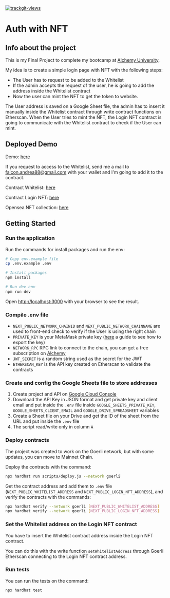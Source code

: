 <a href="https://trackgit.com">
<img src="https://us-central1-trackgit-analytics.cloudfunctions.net/token/ping/ljptu9qvf5l41w01fzlj" alt="trackgit-views" />
</a>

# Auth with NFT

## Info about the project

This is my Final Project to complete my bootcamp at [Alchemy University](https://university.alchemy.com/).

My idea is to create a simple login page with NFT with the following steps:

- The User has to request to be added to the Whitelist
- If the admin accepts the request of the user, he is going to add the address inside the Whitelist contract
- Now the user can mint the NFT to get the token to website.

The User address is saved on a Google Sheet file, the admin has to insert it manually inside the Whitelist contract through write contract functions on Etherscan.
When the User tries to mint the NFT, the Login NFT contract is going to communicate with the Whitelist contract to check if the User can mint.

## Deployed Demo

Demo: [here](https://auth-with-nft.vercel.app/)

If you request to access to the Whitelist, send me a mail to [falcon.andrea88@gmail.com](mailto:falcon.andrea88@gmail.com) with your wallet and I'm going to add it to the contract.

Contract Whitelist: [here](https://goerli.etherscan.io/address/0x2B7c83f10621f127c88caa0Cd69a1F27a429fec3)

Contract Login NFT: [here](https://goerli.etherscan.io/address/0x27638faF770d81A8Df7F738Ab85E759371771737)

Opensea NFT collection: [here](https://testnets.opensea.io/collection/login-token-1)

## Getting Started

### Run the application

Run the commands for install packages and run the env:

```bash
# Copy env.example file
cp .env.example .env

# Install packages
npm install

# Run dev env
npm run dev
```

Open [http://localhost:3000](http://localhost:3000) with your browser to see the result.

### Compile .env file

- `NEXT_PUBLIC_NETWORK_CHAINID` and `NEXT_PUBLIC_NETWORK_CHAINNAME` are used to front-end check to verify if the User is using the right chain
- `PRIVATE_KEY` is your MetaMask private key ([here](https://support.metamask.io/hc/en-us/articles/360015289632-How-to-export-an-account-s-private-key) a guide to see how to export the key)
- `NETWORK_RPC` RPC link to connect to the chain, you can get a free subscription on [Alchemy](https://alchemy.com)
- `JWT_SECRET` is a random string used as the secret for the JWT
- `ETHERSCAN_KEY` is the API key created on Etherscan to validate the contracts

### Create and config the Google Sheets file to store addresses

1. Create project and API on [Google Cloud Console](https://console.cloud.google.com/)
2. Download the API Key in JSON format and get private key and client email and put inside the `.env` file inside `GOOGLE_SHEETS_PRIVATE_KEY`, `GOOGLE_SHEETS_CLIENT_EMAIL` and `GOOGLE_DRIVE_SPREADSHEET` variables
3. Create a Sheet file on your Drive and get the ID of the sheet from the URL and put inside the `.env` file
4. The script read/write only in column `A`

### Deploy contracts

The project was created to work on the Goerli network, but with some updates, you can move to Mainnet Chain.

Deploy the contracts with the command:

```bash
npx hardhat run scripts/deploy.js --network goerli
```

Get the contract address and add them to `.env` file (`NEXT_PUBLIC_WHITELIST_ADDRESS` and `NEXT_PUBLIC_LOGIN_NFT_ADDRESS`), and verify the contracts with the commands:

```bash
npx hardhat verify --network goerli [NEXT_PUBLIC_WHITELIST_ADDRESS]
npx hardhat verify --network goerli [NEXT_PUBLIC_LOGIN_NFT_ADDRESS]
```

### Set the Whitelist address on the Login NFT contract

You have to insert the Whitelist contract address inside the Login NFT contract.

You can do this with the write function `setWhitelistAddress` through Goerli Etherscan connecting to the Login NFT contract address.

### Run tests

You can run the tests on the command:

```bash
npx hardhat test
```
